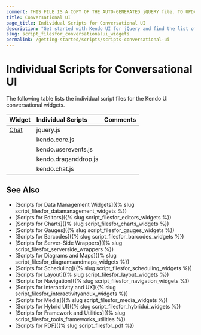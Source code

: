 ```yaml
---
comment: THIS FILE IS A COPY OF THE AUTO-GENERATED jQUERY file. TO UPDATE THE CONTENT, COPY THE NEW DEPENDENCIES FROM THE RELEVANT jQUERY FILE.
title: Conversational UI
page_title: Individual Scripts for Conversational UI
description: "Get started with Kendo UI for jQuery and find the list of required script files for the Kendo UI Conversational UI"
slug: script_filesfor_conversationalui_widgets
permalink: /getting-started/scripts/scripts-conversational-ui
---
```


# Individual Scripts for Conversational UI

The following table lists the individual script files for the Kendo UI conversational widgets.&nbsp;&nbsp;

| Widget | Individual Scripts | Comments |
| :---   | :---         | :---     |
| [Chat](http://demos.telerik.com/kendo-ui/chat/index) | jquery.js | |
| | kendo.core.js | |
| | kendo.userevents.js | |
| | kendo.draganddrop.js | |
| | kendo.chat.js | |

## See Also

+ [Scripts for Data Management Widgets]({% slug script_filesfor_datamanagement_widgets %})
+ [Scripts for Editors]({% slug script_filesfor_editors_widgets %})
+ [Scripts for Charts]({% slug script_filesfor_charts_widgets %})
+ [Scripts for Gauges]({% slug script_filesfor_gauges_widgets %})
+ [Scripts for Barcodes]({% slug script_filesfor_barcodes_widgets %})
+ [Scripts for Server-Side Wrappers]({% slug script_filesfor_serverside_wrappers %})
+ [Scripts for Diagrams and Maps]({% slug script_filesfor_diagramsandmaps_widgets %})
+ [Scripts for Scheduling]({% slug script_filesfor_scheduling_widgets %})
+ [Scripts for Layout]({% slug script_filesfor_layout_widgets %})
+ [Scripts for Navigation]({% slug script_filesfor_navigation_widgets %})
+ [Scripts for Interactivity and UX]({% slug script_filesfor_interactivityandux_widgets %})
+ [Scripts for Media]({% slug script_filesfor_media_widgets %})
+ [Scripts for Hybrid UI]({% slug script_filesfor_hybridui_widgets %})
+ [Scripts for Framework and Utilities]({% slug script_filesfor_tools_frameworks_utilities %})
+ [Scripts for PDF]({% slug script_filesfor_pdf %})
